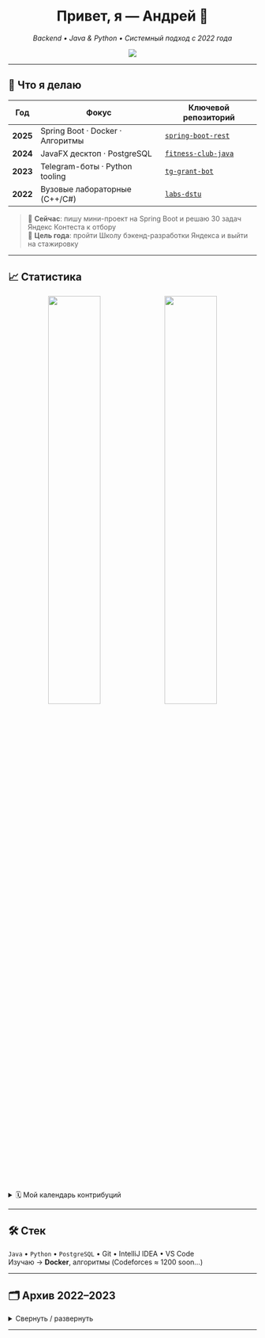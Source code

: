 <!-- профиль README -->
<h1 align="center">Привет, я — Андрей 👋</h1>
<p align="center">
  <em>Backend • Java &amp; Python • Системный подход с 2022 года</em>
</p>

<p align="center">
  
  <a href="https://t.me/@andreyroenko">
    <img src="https://img.shields.io/badge/telegram-@andreyroenko-blue?logo=telegram">
  </a>
  
</p>

---

## 🚀 Что я делаю

| Год | Фокус | Ключевой репозиторий |
|-----|-------|----------------------|
| **2025** | Spring Boot · Docker · Алгоритмы | [`spring-boot-rest`](https://github.com/your-nick/spring-boot-rest) |
| **2024** | JavaFX десктоп · PostgreSQL | [`fitness-club-java`](https://github.com/your-nick/fitness-club-java) |
| **2023** | Telegram-боты · Python tooling | [`tg-grant-bot`](https://github.com/your-nick/tg-grant-bot) |
| **2022** | Вузовые лабораторные (C++/C#) | [`labs-dstu`](https://github.com/your-nick/labs-dstu) |

> 🔭 **Сейчас**: пишу мини-проект на Spring Boot и решаю 30 задач Яндекс Контеста к отбору  
> 🎯 **Цель года**: пройти Школу бэкенд-разработки Яндекса и выйти на стажировку  

---

## 📈 Статистика

<p align="center">
  <img src="https://github-readme-stats.vercel.app/api?username=your-nick&show_icons=true&include_all_commits=true&count_private=true" width="46%"/>
  <img src="https://github-readme-stats.vercel.app/api/top-langs/?username=your-nick&layout=compact" width="46%"/>
</p>

<details>
<summary>🗓️ Мой календарь контрибуций</summary>

<!-- GitHub «змейка» – генерируется workflow, оставьте как есть -->
<p align="center">
  <img src="https://raw.githubusercontent.com/your-nick/your-nick/output/github-contribution-grid-snake.svg" alt="snake animation" />
</p>
</details>

---

## 🛠️ Стек

`Java` • `Python` • `PostgreSQL` • Git • IntelliJ IDEA • VS Code  
Изучаю → **Docker**, алгоритмы (Codeforces ≈ 1200 soon…)

---

## 🗂️ Архив 2022–2023

<details>
<summary>Свернуть / развернуть</summary>

### 2023  
* **Telegram-бот для гранта “Самозанятый”** – 1 000+ пользователей, 200 LOC, JSON-сторожка  
* Учебный проект **“Мини-CRM на C# WinForms”** – паттерн MVP, SQLite

### 2022  
* Лабы по алгоритмам (стек, очередь, графы)  
* Первые эксперименты с Python (парсер расписания, CLI-утилиты)

</details>

---


